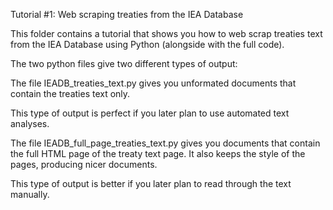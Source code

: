 Tutorial #1: Web scraping treaties from the IEA Database

This folder contains a tutorial that shows you how to web scrap treaties text from the IEA Database using Python (alongside with the full code).

The two python files give two different types of output:

The file IEADB_treaties_text.py gives you unformated documents that contain the treaties text only.

This type of output is perfect if you later plan to use automated text analyses.

The file IEADB_full_page_treaties_text.py gives you documents that contain the full HTML page of the treaty text page. It also keeps the style of the pages, producing nicer documents.

This type of output is better if you later plan to read through the text manually.

